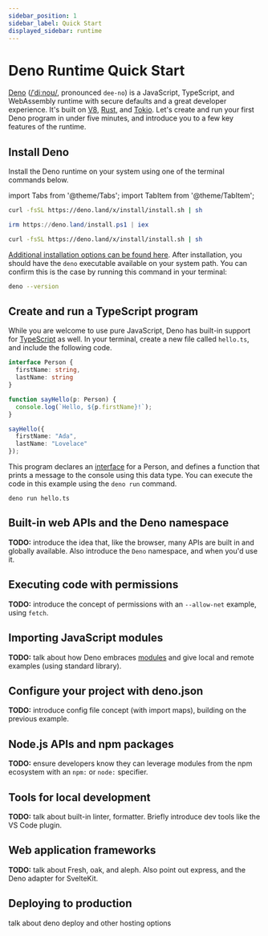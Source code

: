 ```yaml
---
sidebar_position: 1
sidebar_label: Quick Start
displayed_sidebar: runtime
---
```


# Deno Runtime Quick Start

[Deno](https://www.deno.com)
([/ˈdiːnoʊ/](http://ipa-reader.xyz/?text=%CB%88di%CB%90no%CA%8A), pronounced
`dee-no`) is a JavaScript, TypeScript, and WebAssembly runtime with secure
defaults and a great developer experience. It's built on [V8](https://v8.dev/),
[Rust](https://www.rust-lang.org/), and [Tokio](https://tokio.rs/). Let's create
and run your first Deno program in under five minutes, and introduce you to a
few key features of the runtime.

## Install Deno

Install the Deno runtime on your system using one of the terminal commands
below.

import Tabs from '@theme/Tabs'; import TabItem from '@theme/TabItem';

<Tabs groupId="operating-systems">
  <TabItem value="mac" label="macOS" default>

```sh
curl -fsSL https://deno.land/x/install/install.sh | sh
```

</TabItem>
  <TabItem  value="windows" label="Windows">

```powershell
irm https://deno.land/install.ps1 | iex
```

</TabItem>
  <TabItem value="linux" label="Linux">

```sh
curl -fsSL https://deno.land/x/install/install.sh | sh
```

</TabItem>
</Tabs>

[Additional installation options can be found here](./guide/getting_started/installation.md).
After installation, you should have the `deno` executable available on your
system path. You can confirm this is the case by running this command in your
terminal:

```sh
deno --version
```

## Create and run a TypeScript program

While you are welcome to use pure JavaScript, Deno has built-in support for
[TypeScript](https://www.typescriptlang.org/) as well. In your terminal, create
a new file called `hello.ts`, and include the following code.

```ts title="hello.ts"
interface Person {
  firstName: string,
  lastName: string
}

function sayHello(p: Person) {
  console.log(`Hello, ${p.firstName}!`);
}

sayHello({
  firstName: "Ada",
  lastName: "Lovelace"
});
```

This program declares an
[interface](https://www.typescriptlang.org/docs/handbook/2/everyday-types.html#interfaces)
for a Person, and defines a function that prints a message to the console using
this data type. You can execute the code in this example using the `deno run`
command.

```
deno run hello.ts
```

## Built-in web APIs and the Deno namespace

**TODO:** introduce the idea that, like the browser, many APIs are built in and
globally available. Also introduce the `Deno` namespace, and when you'd use it.

## Executing code with permissions

**TODO:** introduce the concept of permissions with an `--allow-net` example,
using `fetch`.

## Importing JavaScript modules

**TODO:** talk about how Deno embraces
[modules](https://developer.mozilla.org/en-US/docs/Web/JavaScript/Guide/Modules)
and give local and remote examples (using standard library).

## Configure your project with deno.json

**TODO:** introduce config file concept (with import maps), building on the
previous example.

## Node.js APIs and npm packages

**TODO:** ensure developers know they can leverage modules from the npm
ecosystem with an `npm:` or `node:` specifier.

## Tools for local development

**TODO:** talk about built-in linter, formatter. Briefly introduce dev tools
like the VS Code plugin.

## Web application frameworks

**TODO:** talk about Fresh, oak, and aleph. Also point out express, and the Deno
adapter for SvelteKit.

## Deploying to production

talk about deno deploy and other hosting options
